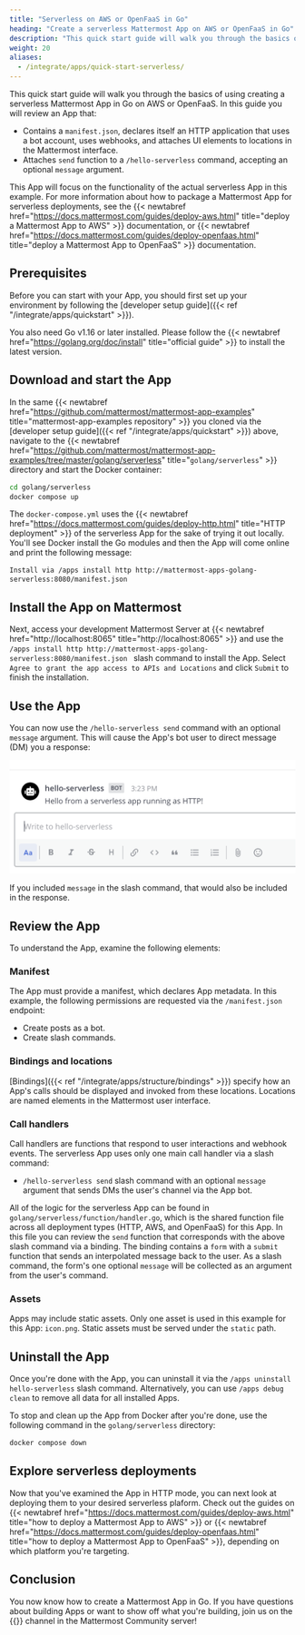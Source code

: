 ```yaml
---
title: "Serverless on AWS or OpenFaaS in Go"
heading: "Create a serverless Mattermost App on AWS or OpenFaaS in Go"
description: "This quick start guide will walk you through the basics of using creating a serverless Mattermost App in Go on AWS or OpenFaaS."
weight: 20
aliases:
  - /integrate/apps/quick-start-serverless/
---
```


This quick start guide will walk you through the basics of using creating a serverless Mattermost App in Go on AWS or OpenFaaS. In this guide you will review an App that:

- Contains a `manifest.json`, declares itself an HTTP application that uses a bot account, uses webhooks, and attaches UI elements to locations in the Mattermost interface.
- Attaches `send` function to a `/hello-serverless` command, accepting an optional `message` argument.

This App will focus on the functionality of the actual serverless App in this example. For more information about how to package a Mattermost App for serverless deployments, see the {{< newtabref href="https://docs.mattermost.com/guides/deploy-aws.html" title="deploy a Mattermost App to AWS" >}} documentation, or {{< newtabref href="https://docs.mattermost.com/guides/deploy-openfaas.html" title="deploy a Mattermost App to OpenFaaS" >}} documentation.

## Prerequisites

Before you can start with your App, you should first set up your environment by following the [developer setup guide]({{< ref "/integrate/apps/quickstart" >}}).

You also need Go v1.16 or later installed. Please follow the {{< newtabref href="https://golang.org/doc/install" title="official guide" >}} to install the latest version.

## Download and start the App

In the same {{< newtabref href="https://github.com/mattermost/mattermost-app-examples" title="mattermost-app-examples repository" >}} you cloned via the [developer setup guide]({{< ref "/integrate/apps/quickstart" >}}) above, navigate to the {{< newtabref href="https://github.com/mattermost/mattermost-app-examples/tree/master/golang/serverless" title="`golang/serverless`" >}} directory and start the Docker container:

```sh
cd golang/serverless
docker compose up
```

The `docker-compose.yml` uses the {{< newtabref href="https://docs.mattermost.com/guides/deploy-http.html" title="HTTP deployment" >}} of the serverless App for the sake of trying it out locally. You'll see Docker install the Go modules and then the App will come online and print the following message:

    Install via /apps install http http://mattermost-apps-golang-serverless:8080/manifest.json 

## Install the App on Mattermost

Next, access your development Mattermost Server at {{< newtabref href="http://localhost:8065" title="http://localhost:8065" >}} and use the `/apps install http http://mattermost-apps-golang-serverless:8080/manifest.json ` slash command to install the App. Select `Agree to grant the app access to APIs and Locations` and click `Submit` to finish the installation.

## Use the App

You can now use the `/hello-serverless send` command with an optional `message` argument. This will cause the App's bot user to  direct message (DM) you a response:

![image](response.png)

If you included `message` in the slash command, that would also be included in the response.

## Review the App

To understand the App, examine the following elements:

### Manifest

The App must provide a manifest, which declares App metadata. In this example, the following permissions are requested via the `/manifest.json` endpoint:

- Create posts as a bot.
- Create slash commands.

### Bindings and locations

[Bindings]({{< ref "/integrate/apps/structure/bindings" >}}) specify how an App's calls should be displayed and invoked from these locations.  Locations are named elements in the Mattermost user interface.

### Call handlers

Call handlers are functions that respond to user interactions and webhook events. The serverless App uses only one main call handler via a slash command:

- `/hello-serverless send` slash command with an optional `message` argument that sends DMs the user's channel via the App bot.

All of the logic for the serverless App can be found in `golang/serverless/function/handler.go`, which is the shared function file across all deployment types (HTTP, AWS, and OpenFaaS) for this App. In this file you can review the `send` function that corresponds with the above slash command via a binding. The binding contains a `form` with a `submit` function that sends an interpolated message back to the user. As a slash command, the form's one optional `message` will be collected as an argument from the user's command.

### Assets

Apps may include static assets. Only one asset is used in this example for this App: `icon.png`. Static assets must be served under the `static` path.

## Uninstall the App

Once you're done with the App, you can uninstall it via the `/apps uninstall hello-serverless` slash command. Alternatively, you can use `/apps debug clean` to remove all data for all installed Apps.

To stop and clean up the App from Docker after you're done, use the following command in the `golang/serverless` directory:

```sh
docker compose down
```

## Explore serverless deployments

Now that you've examined the App in HTTP mode, you can next look at deploying them to your desired serverless plaform. Check out the guides on {{< newtabref href="https://docs.mattermost.com/guides/deploy-aws.html" title="how to deploy a Mattermost App to AWS" >}} or {{< newtabref href="https://docs.mattermost.com/guides/deploy-openfaas.html" title="how to deploy a Mattermost App to OpenFaaS" >}}, depending on which platform you're targeting.

## Conclusion

You now know how to create a Mattermost App in Go. If you have questions about building Apps or want to show off what you're building, join us on the {{<newtabref title="Mattermost Apps" href="https://community.mattermost.com/core/channels/mattermost-apps">}} channel in the Mattermost Community server!
